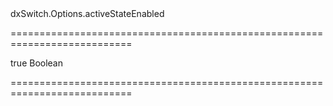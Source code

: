 <!--id-->dxSwitch.Options.activeStateEnabled<!--/id-->
===========================================================================
<!--default-->true<!--/default-->
<!--type-->Boolean<!--/type-->
===========================================================================

